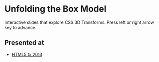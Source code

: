 # Unfolding the Box Model

Interactive slides that explore CSS 3D Transforms. Press left or right arrow key to advance.

## Presented at

- [HTML5.tx 2013](http://html5tx.com)
